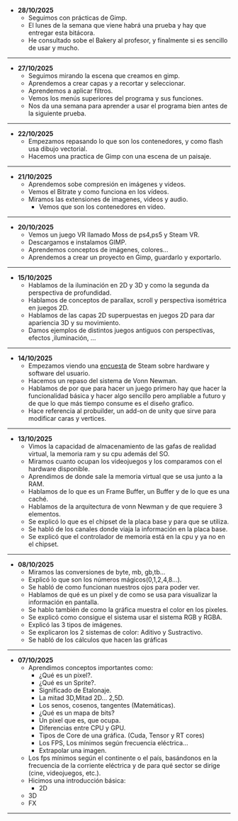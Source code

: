 - **28/10/2025** 
	- Seguimos con prácticas de Gimp.
	- El lunes de la semana que viene habrá una prueba y hay que entregar esta bitácora.
	- He consultado sobe el Bakery al profesor, y finalmente si es sencillo de usar y mucho.
 ---
- **27/10/2025**
	- Seguimos mirando la escena que creamos en gimp.
	- Aprendemos a crear capas y a recortar y seleccionar.
	- Aprendemos a aplicar filtros.
	- Vemos los menús superiores del programa y sus funciones.
	- Nos da una semana para aprender a usar el programa bien antes de la siguiente prueba.
 ---
- **22/10/2025**
	- Empezamos repasando lo que son los contenedores, y como flash usa dibujo vectorial.
	- Hacemos una practica de Gimp con una escena de un paisaje.
 ---
- **21/10/2025**
	- Aprendemos sobe compresión en imágenes y videos.
	- Vemos el Bitrate y como funciona en los vídeos.
	- Miramos las extensiones de imagenes, videos y audio.
		- Vemos que son los contenedores en video.
 ---
- **20/10/2025**
	- Vemos un juego VR llamado Moss de ps4,ps5 y Steam VR.
	- Descargamos e instalamos GIMP.
	- Aprendemos conceptos de imágenes, colores...
	- Aprendemos a crear un proyecto en Gimp, guardarlo y exportarlo.
---
- **15/10/2025**
	- Hablamos de la iluminación en 2D y 3D y como la segunda da perspectiva de profundidad.
	- Hablamos de conceptos de parallax, scroll y perspectiva isométrica en juegos 2D.
	- Hablamos de las capas 2D superpuestas en juegos 2D para dar apariencia 3D y su movimiento.
	- Damos ejemplos de distintos juegos antiguos con perspectivas, efectos ,iluminación, …
---
- **14/10/2025**
	- Empezamos viendo una [encuesta](https://store.steampowered.com/hwsurvey/Steam-Hardware-Software-Survey-Welcome-to-Steam?l=spanish) de Steam sobre hardware y software del usuario.
	- Hacemos un repaso del sistema de Vonn Newman.
	- Hablamos de por que para hacer un juego primero hay que hacer la funcionalidad básica y hacer algo sencillo pero ampliable a futuro y de que lo que más tiempo consume es el diseño grafico.
	- Hace referencia al probuilder, un add-on de unity que sirve para modificar caras y vertices.
---
- **13/10/2025**
	- Vimos la capacidad de almacenamiento de las gafas de realidad virtual, la memoria ram y su cpu además del SO.
	- Miramos cuanto ocupan los videojuegos y los comparamos con el hardware disponible.
	- Aprendimos de donde sale la memoria virtual que se usa junto a la RAM.
	- Hablamos de lo que es un Frame Buffer, un Buffer y de lo que es una caché.
	- Hablamos de la arquitectura de vonn Newman y de que requiere 3 elementos.
	- Se explicó lo que es el chipset de la placa base y para que se utiliza.
	- Se habló de los canales donde viaja la información en la placa base.
	- Se explicó que el controlador de memoria está en la cpu y ya no en el chipset.
---
- **08/10/2025**
	- Miramos las conversiones de byte, mb, gb,tb...
	- Explicó lo que son los números mágicos(0,1,2,4,8...).
	- Se habló de como funcionan nuestros ojos para poder ver.
	- Hablamos de qué es un pixel y de como se usa para visualizar la información en pantalla.
	- Se hablo también de como la gráfica muestra el color en los pixeles.
	- Se explicó como consigue el sistema usar el sistema RGB y RGBA.
	- Explicó las 3 tipos de imágenes.
	- Se explicaron los 2 sistemas de color: Aditivo y Sustractivo.
	- Se habló de los cálculos que hacen las gráficas
-----
- **07/10/2025**
	- Aprendimos conceptos importantes como: 
		- ¿Qué es un pixel?.
		- ¿Qué es un Sprite?.
		- Significado de Etalonaje.
		- La mitad 3D,Mitad 2D... 2,5D.
		- Los senos, cosenos, tangentes (Matemáticas).
		- ¿Qué es un mapa de bits?
		- Un pixel que es, que ocupa.
		- Diferencias entre CPU y GPU.
		- Tipos de Core de una gráfica. (Cuda, Tensor y RT cores)
		- Los FPS, Los mínimos según frecuencia eléctrica...
		- Extrapolar una imagen.
	- Los fps mínimos según el continente o el país, basándonos en la frecuencia de la corriente eléctrica y de para qué sector se dirige (cine, videojuegos, etc.).
	- Hicimos una introducción básica:
		- 2D
	- 3D
	- FX
---
